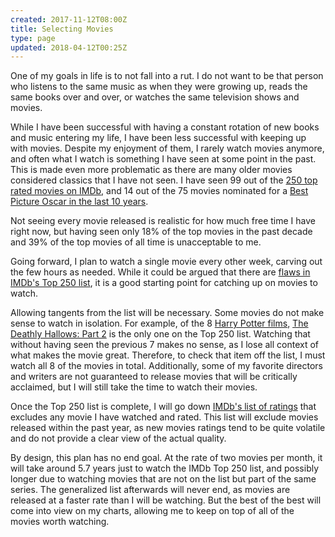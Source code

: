 ```yaml
---
created: 2017-11-12T08:00Z
title: Selecting Movies
type: page
updated: 2018-04-12T00:25Z
---
```


One of my goals in life is to not fall into a rut. I do not want to be that person who listens to the same music as when they were growing up, reads the same books over and over, or watches the same television shows and movies.

While I have been successful with having a constant rotation of new books and music entering my life, I have been less successful with keeping up with movies. Despite my enjoyment of them, I rarely watch movies anymore, and often what I watch is something I have seen at some point in the past. This is made even more problematic as there are many older movies considered classics that I have not seen. I have seen 99 out of the [250 top rated movies on IMDb](http://www.imdb.com/chart/top), and 14 out of the 75 movies nominated for a [Best Picture Oscar in the last 10 years](https://en.wikipedia.org/wiki/Academy_Award_for_Best_Picture).

Not seeing every movie released is realistic for how much free time I have right now, but having seen only 18% of the top movies in the past decade and 39% of the top movies of all time is unacceptable to me.

Going forward, I plan to watch a single movie every other week, carving out the few hours as needed. While it could be argued that there are [flaws in IMDb's Top 250 list](http://www.rogerebert.com/answer-man/does-imdbs-top-250-films-list-have-a-long-term-memory-gap), it is a good starting point for catching up on movies to watch.

Allowing tangents from the list will be necessary. Some movies do not make sense to watch in isolation. For example, of the 8 [Harry Potter films](https://en.wikipedia.org/wiki/Harry_Potter_(film_series)), [The Deathly Hallows: Part 2](https://en.wikipedia.org/wiki/Harry_Potter_and_the_Deathly_Hallows_–_Part_2) is the only one on the Top 250 list. Watching that without having seen the previous 7 makes no sense, as I lose all context of what makes the movie great. Therefore, to check that item off the list, I must watch all 8 of the movies in total. Additionally, some of my favorite directors and writers are not guaranteed to release movies that will be critically acclaimed, but I will still take the time to watch their movies.

Once the Top 250 list is complete, I will go down [IMDb's list of ratings](http://www.imdb.com/search/title?count=100&my_ratings=exclude&num_votes=25000,&release_date=,2013&sort=user_rating,desc&title_type=feature) that excludes any movie I have watched and rated. This list will exclude movies released within the past year, as new movies ratings tend to be quite volatile and do not provide a clear view of the actual quality.

By design, this plan has no end goal. At the rate of two movies per month, it will take around 5.7 years just to watch the IMDb Top 250 list, and possibly longer due to watching movies that are not on the list but part of the same series. The generalized list afterwards will never end, as movies are released at a faster rate than I will be watching. But the best of the best will come into view on my charts, allowing me to keep on top of all of the movies worth watching.
